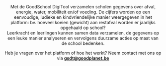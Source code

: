 <center>Met de GoodSchool DigiTool verzamelen scholen gegevens over afval, energie, water, mobiliteit en/of voeding. De cijfers worden op een eenvoudige, ludieke en kindvriendelijke manier weergegeven in het platform: bv. hoeveel koeien (gewicht) aan restafval worden er jaarlijks opgehaald op school?
<br>
Leerkracht en leerlingen kunnen samen data verzamelen, de gegevens op een leuke manier analyseren en vervolgens duurzame acties op maat van de school bedenken.<center>

<p>

Heb je vragen over het platform of hoe het werkt? Neem contact met ons op via 
<strong>gsdt@goodplanet.be<strong>

</p>
